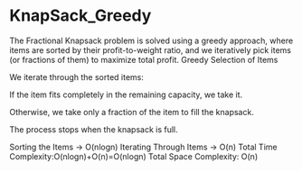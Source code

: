 # KnapSack_Greedy

The Fractional Knapsack problem is solved using a greedy approach, where items are sorted by their profit-to-weight ratio, and we iteratively pick items (or fractions of them) to maximize total profit.
Greedy Selection of Items

We iterate through the sorted items:

If the item fits completely in the remaining capacity, we take it.

Otherwise, we take only a fraction of the item to fill the knapsack.

The process stops when the knapsack is full.


Sorting the Items → O(nlogn)
Iterating Through Items → O(n)
Total Time Complexity:O(nlogn)+O(n)=O(nlogn)
Total Space Complexity: O(n)


